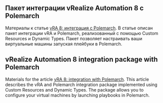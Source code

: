 ## Пакет интеграции vRealize Automation 8 с Polemarch
Материалы к статье [vRA 8: интеграция с Polemarch]( https://as.zabedu.ru/virtual/vmware/vra8-polemarch). В статье описан пакет интеграции vRA и Polemarch, реализованный с помощью Custom Resources и Dynamic Types. Пакет позволяет настраивать ваши виртуальные машины запуская плейбуки в Polemarch.

## vRealize Automation 8 integration package with Polemarch
Materials for the article [vRA 8: integration with Polemarch](https://as.zabedu.ru/virtual/vmware/vra8-polemarch). This article describes the vRA and Polemarch integration package implemented using Custom Resources and Dynamic Types. The package allows you to configure your virtual machines by launching playbooks in Polemarch.
